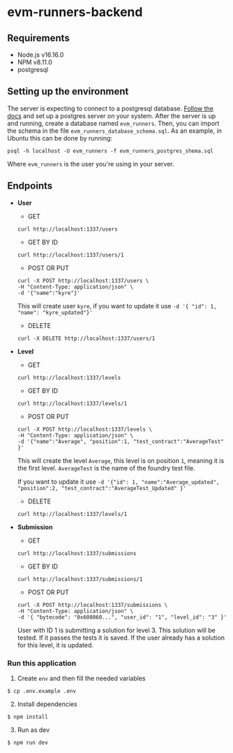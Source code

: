 # evm-runners-backend

## Requirements

- Node.js v16.16.0
- NPM v8.11.0
- postgresql

## Setting up the environment

The server is expecting to connect to a postgresql database. 
[Follow the docs](https://www.postgresql.org/docs/) and set up a postgres server on your system.
After the server is up and running, create a database named `evm_runners`.
Then, you can import the schema in the file `evm_runners_database_schema.sql`.
As an example, in Ubuntu this can be done by running:

```
psql -h localhost -U evm_runners -f evm_runners_postgres_shema.sql
```
Where `evm_runners` is the user you're using in your server.

## Endpoints

- <b>User</b>
    - GET

     ```
     curl http://localhost:1337/users
     ```

    - GET BY ID

     ```
     curl http://localhost:1337/users/1
     ```

    - POST OR PUT

     ```
     curl -X POST http://localhost:1337/users \
     -H "Content-Type: application/json" \
     -d '{"name":"kyre"}' 
     ```

     This will create user `kyre`, if you want to update it use `-d '{ "id": 1, "name": "kyre_updated"}'`

    - DELETE

     ```
     curl -X DELETE http://localhost:1337/users/1
     ```

- <b>Level</b>
    - GET

     ```
     curl http://localhost:1337/levels
     ```

    - GET BY ID

     ```
     curl http://localhost:1337/levels/1
     ```

    - POST OR PUT

     ```
     curl -X POST http://localhost:1337/levels \
     -H "Content-Type: application/json" \
     -d '{"name":"Average", "position":1, "test_contract":"AverageTest" }' 
     ```
     This will create the level `Average`, this level is on position  `1`, meaning it is the first level. `AverageTest` is the name of the foundry test file.
     
     If you want to update it use `-d '{"id": 1, "name":"Average_updated", "position":2, "test_contract":"AverageTest_Updated" }' `

    - DELETE

     ```
     curl http://localhost:1337/levels/1
     ```

- <b>Submission</b>
    - GET

     ```
     curl http://localhost:1337/submissions
     ```

    - GET BY ID

     ```
     curl http://localhost:1337/submissions/1
     ```

    - POST OR PUT

     ```
     curl -X POST http://localhost:1337/submissions \
     -H "Content-Type: application/json" \
     -d '{ "bytecode": "0x608060...", "user_id": "1", "level_id": "3" }' 
     ```
     User with ID 1 is submitting a solution for level 3. This solution will be tested. If it passes the tests it is saved. If the user already has a solution for this level, it is updated.
     
### Run this application

1. Create `env` and then fill the needed variables

```
$ cp .env.example .env
```

2. Install dependencies

```
$ npm install
```

3. Run as dev

```
$ npm run dev
```